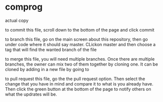 # comprog
actual copy

to commit this file, scroll down to the bottom of the page and click commit

to branch this file, go on the main screen about this repository, then go under code where it should say master. CLickon master and then choose a tag that will find the wanted branch of the file

to merge this file, you will need multiple branches. Once there are multiple branches, the owner can mix two of them together by cloning one. It can be cloned by adding in a new file by going to

to pull request this file, go the the pull request option. Then select the change that you have in mind and compare it to what is you already have. Then click the green button at the bottom of the page to notify others on what the updrates will be.
